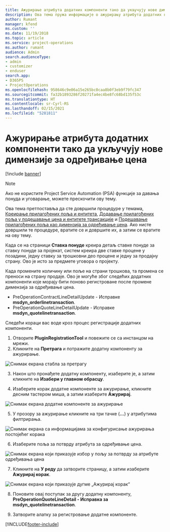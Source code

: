 ```yaml
---
title: Ажурирање атрибута додатних компоненти тако да укључују нове димензије за одређивање цена
description: Ова тема пружа информације о ажурирању атрибута додатних компоненти за димензије одређивања цена.
author: Rumant
manager: kfend
ms.custom: ''
ms.date: 11/19/2018
ms.topic: article
ms.service: project-operations
ms.author: rumant
audience: Admin
search.audienceType:
- admin
- customizer
- enduser
search.app:
- D365PS
- ProjectOperations
ms.openlocfilehash: 958646c9e06a15e265bc0caa8b0f3eb9f79fc347
ms.sourcegitcommit: fa32b1893286f20271fa4ec4be8fc68bd135f53c
ms.translationtype: HT
ms.contentlocale: sr-Cyrl-RS
ms.lasthandoff: 02/15/2021
ms.locfileid: "5281811"
---
```

# <a name="update-plug-in-attributes-to-include-new-pricing-dimensions"></a>Ажурирање атрибута додатних компоненти тако да укључују нове димензије за одређивање цена

[!include [banner](../includes/psa-now-project-operations.md)]

> [!NOTE]
> Ако не користите Project Service Automation (PSA) функције за давања понуда и уговарање, можете прескочити ову тему.

Ова тема претпоставља да сте довршили процедуре у темама, [Креирање прилагођених поља и ентитета](create-custom-fields-entities.md), [Додавање прилагођених поља у подешавање цена и ентитете трансакције](field-references.md) и [Подешавање прилагођених поља као димензија за одређивање цена](set-up-pricing-dimensions.md). Ако нисте довршили те процедуре, вратите се и довршите их, а затим се вратите на ову тему.

Када се на страници **Ставка понуде** креира детаљ ставке понуде за ставку понуде за пројекат, систем креира две ставке процене у позадини, једну ставку за трошковни део процене и једну за продајну страну. Ово је исто за предмете уговора о пројекту.

Када промените количину или поље на страни трошкова, та промена се преноси на страну продаје. Ово је могуће због следећих додатних компоненти које морају бити поново регистроване после промене димензија за одређивање цена.

- PreOperationContractLineDetailUpdate - Исправке **msdyn_orderlinetransaction**.
- PreOperationQuoteLineDetailUpdate - Исправке **msdyn_quotelinetransaction**.

Следећи кораци вас воде кроз процес регистрације додатних компоненти.

1. Отворите **PluginRegistrationTool** и повежите се са инстанцом на мрежи.
2. Кликните на **Претрага** и потражите додатну компоненту за ажурирање.

 ![Снимак екрана стабла за претрагу](media/PRT-1.png)

3. Након што пронађете додатну компоненту, изаберите је, а затим кликните на **Изабери у главном обрасцу**.

4. Изаберите корак додатне компоненте за ажурирање, кликните десним тастером миша, а затим изаберите **Ажурирај**.

 ![Снимак екрана додатне компоненте за ажурирање](media/PRT-2.png)
 
5. У прозору за ажурирање кликните на три тачке (**...**) у атрибутима филтрирања.

 ![Снимак екрана са информацијама за конфигурисање ажурирања постојећег корака](media/PRT-3.png)
 
6. Изаберите поља за потврду атрибута за одређивање цена.

 ![Снимак екрана који приказује избор у пољу за потврду за атрибуте одређивања цена](media/PRT-4.png)

7. Кликните на **У реду** да затворите страницу, а затим изаберите **Ажурирај корак**.

 ![Снимак екрана који приказује дугме „Ажурирај корак“](media/PRT-5.png)
 
8. Поновите овај поступак за другу додатну компоненту, **PreOperationQuoteLineDetail - Исправка за msdyn_quotelinetransaction**.

9. Затворите алатку за регистровање додатне компоненте.



[!INCLUDE[footer-include](../includes/footer-banner.md)]